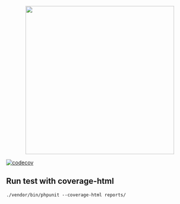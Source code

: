 <p align="center"><a href="https://laravel.com" target="_blank"><img src="https://raw.githubusercontent.com/laravel/art/master/logo-lockup/5%20SVG/2%20CMYK/1%20Full%20Color/laravel-logolockup-cmyk-red.svg" width="400"></a></p>

[![codecov](https://codecov.io/gh/quy1990/nachrichten/branch/test/graph/badge.svg?token=5J9TMHN74B)](https://codecov.io/gh/quy1990/nachrichten)
## Run test with coverage-html
    ./vendor/bin/phpunit --coverage-html reports/

